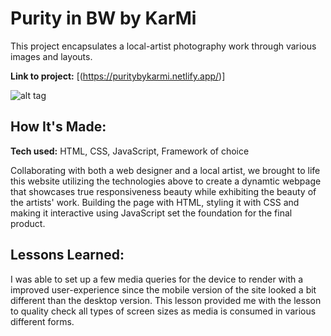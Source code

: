 # Purity in BW by KarMi

This project encapsulates a local-artist photography work through various images and layouts. 

**Link to project:** [(https://puritybykarmi.netlify.app/)]

![alt tag](https://puritybykarmi.netlify.app/)

## How It's Made:

**Tech used:** HTML, CSS, JavaScript, Framework of choice

Collaborating with both a web designer and a local artist, we brought to life this website utilizing the technologies above to create a dynamtic webpage that showcases true responsiveness beauty while exhibiting the beauty of the artists' work. Building the page with HTML, styling it with CSS and making it interactive using JavaScript set the foundation for the final product.

## Lessons Learned:

I was able to set up a few media queries for the device to render with a improved user-experience since the mobile version of the site looked a bit different than the desktop version. This lesson provided me with the lesson to quality check all types of screen sizes as media is consumed in various different forms.
